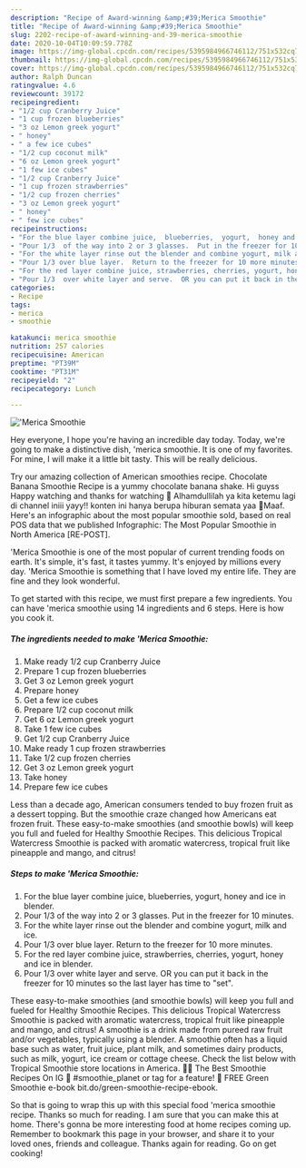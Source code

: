 ```yaml
---
description: "Recipe of Award-winning &amp;#39;Merica Smoothie"
title: "Recipe of Award-winning &amp;#39;Merica Smoothie"
slug: 2202-recipe-of-award-winning-and-39-merica-smoothie
date: 2020-10-04T10:09:59.778Z
image: https://img-global.cpcdn.com/recipes/5395984966746112/751x532cq70/merica-smoothie-recipe-main-photo.jpg
thumbnail: https://img-global.cpcdn.com/recipes/5395984966746112/751x532cq70/merica-smoothie-recipe-main-photo.jpg
cover: https://img-global.cpcdn.com/recipes/5395984966746112/751x532cq70/merica-smoothie-recipe-main-photo.jpg
author: Ralph Duncan
ratingvalue: 4.6
reviewcount: 39172
recipeingredient:
- "1/2 cup Cranberry Juice"
- "1 cup frozen blueberries"
- "3 oz Lemon greek yogurt"
- " honey"
- " a few ice cubes"
- "1/2 cup coconut milk"
- "6 oz Lemon greek yogurt"
- "1 few ice cubes"
- "1/2 cup Cranberry Juice"
- "1 cup frozen strawberries"
- "1/2 cup frozen cherries"
- "3 oz Lemon greek yogurt"
- " honey"
- " few ice cubes"
recipeinstructions:
- "For the blue layer combine juice,  blueberries,  yogurt,  honey and ice in blender."
- "Pour 1/3  of the way into 2 or 3 glasses.  Put in the freezer for 10 minutes."
- "For the white layer rinse out the blender and combine yogurt, milk and ice."
- "Pour 1/3 over blue layer.  Return to the freezer for 10 more minutes."
- "For the red layer combine juice, strawberries, cherries, yogurt, honey and ice in blender."
- "Pour 1/3  over white layer and serve.  OR you can put it back in the freezer for 10 minutes so the last layer has time to &#34;set&#34;."
categories:
- Recipe
tags:
- merica
- smoothie

katakunci: merica smoothie 
nutrition: 257 calories
recipecuisine: American
preptime: "PT39M"
cooktime: "PT31M"
recipeyield: "2"
recipecategory: Lunch

---
```



![&#39;Merica Smoothie](https://img-global.cpcdn.com/recipes/5395984966746112/751x532cq70/merica-smoothie-recipe-main-photo.jpg)

Hey everyone, I hope you're having an incredible day today. Today, we're going to make a distinctive dish, &#39;merica smoothie. It is one of my favorites. For mine, I will make it a little bit tasty. This will be really delicious.

Try our amazing collection of American smoothies recipe. Chocolate Banana Smoothie Recipe is a yummy chocolate banana shake. Hi guyss Happy watching and thanks for watching 💖 Alhamdullilah ya kita ketemu lagi di channel iniii yayy!! konten ini hanya berupa hiburan semata yaa 🙏Maaf. Here&#39;s an infographic about the most popular smoothie sold, based on real POS data that we published Infographic: The Most Popular Smoothie in North America [RE-POST].

&#39;Merica Smoothie is one of the most popular of current trending foods on earth. It's simple, it's fast, it tastes yummy. It's enjoyed by millions every day. &#39;Merica Smoothie is something that I have loved my entire life. They are fine and they look wonderful.


To get started with this recipe, we must first prepare a few ingredients. You can have &#39;merica smoothie using 14 ingredients and 6 steps. Here is how you cook it.

<!--inarticleads1-->

##### The ingredients needed to make &#39;Merica Smoothie:

1. Make ready 1/2 cup Cranberry Juice
1. Prepare 1 cup frozen blueberries
1. Get 3 oz Lemon greek yogurt
1. Prepare  honey
1. Get  a few ice cubes
1. Prepare 1/2 cup coconut milk
1. Get 6 oz Lemon greek yogurt
1. Take 1 few ice cubes
1. Get 1/2 cup Cranberry Juice
1. Make ready 1 cup frozen strawberries
1. Take 1/2 cup frozen cherries
1. Get 3 oz Lemon greek yogurt
1. Take  honey
1. Prepare  few ice cubes


Less than a decade ago, American consumers tended to buy frozen fruit as a dessert topping. But the smoothie craze changed how Americans eat frozen fruit. These easy-to-make smoothies (and smoothie bowls) will keep you full and fueled for Healthy Smoothie Recipes. This delicious Tropical Watercress Smoothie is packed with aromatic watercress, tropical fruit like pineapple and mango, and citrus! 

<!--inarticleads2-->

##### Steps to make &#39;Merica Smoothie:

1. For the blue layer combine juice,  blueberries,  yogurt,  honey and ice in blender.
1. Pour 1/3  of the way into 2 or 3 glasses.  Put in the freezer for 10 minutes.
1. For the white layer rinse out the blender and combine yogurt, milk and ice.
1. Pour 1/3 over blue layer.  Return to the freezer for 10 more minutes.
1. For the red layer combine juice, strawberries, cherries, yogurt, honey and ice in blender.
1. Pour 1/3  over white layer and serve.  OR you can put it back in the freezer for 10 minutes so the last layer has time to &#34;set&#34;.


These easy-to-make smoothies (and smoothie bowls) will keep you full and fueled for Healthy Smoothie Recipes. This delicious Tropical Watercress Smoothie is packed with aromatic watercress, tropical fruit like pineapple and mango, and citrus! A smoothie is a drink made from pureed raw fruit and/or vegetables, typically using a blender. A smoothie often has a liquid base such as water, fruit juice, plant milk, and sometimes dairy products, such as milk, yogurt, ice cream or cottage cheese. Check the list below with Tropical Smoothie store locations in America. 🙌🏼 The Best Smoothie Recipes On IG 🍓 #smoothie_planet or tag for a feature! 🌿 FREE Green Smoothie e-book bit.do/green-smoothie-recipe-ebook. 

So that is going to wrap this up with this special food &#39;merica smoothie recipe. Thanks so much for reading. I am sure that you can make this at home. There's gonna be more interesting food at home recipes coming up. Remember to bookmark this page in your browser, and share it to your loved ones, friends and colleague. Thanks again for reading. Go on get cooking!
